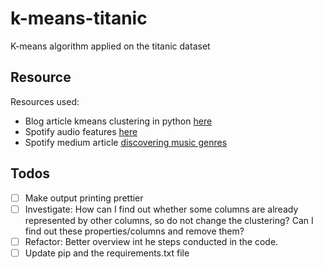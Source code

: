 # k-means-titanic
K-means algorithm applied on the titanic dataset

## Resource
Resources used:
* Blog article kmeans clustering in python [here](https://www.datacamp.com/community/tutorials/k-means-clustering-python)
* Spotify audio features [here](https://developer.spotify.com/documentation/web-api/reference/tracks/get-audio-features/)
* Spotify medium article [discovering music genres](https://medium.com/latinxinai/discovering-descriptive-music-genres-using-k-means-clustering-d19bdea5e443)

## Todos
* [ ] Make output printing prettier
* [ ] Investigate: How can I find out whether some columns are already represented by other columns, so do not change the clustering? Can I find out these properties/columns and remove them?
* [ ] Refactor: Better overview int he steps conducted in the code.
* [ ] Update pip and the requirements.txt file
